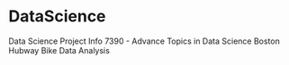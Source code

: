 # DataScience
Data Science Project
  Info 7390 - Advance Topics in Data Science
      Boston Hubway Bike Data Analysis
  
